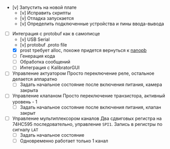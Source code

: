 * [v] Запустить на новой плате
    * [v] Исправить скрипты
    * [v] Отладка запускается
    * [v] Определить подключенные устройства и пины ввода-вывода

* [ ] Интеграция с protobuf как в самописце
    * [v] USB Serial
    * [v] protobuf .proto file
    * [x] prost требует alloc, похоже придется вернуться к [nanopb](https://github.com/ololoshka2871/stm32-usb-self-writer/commit/c4f8f7e56fec034d6a90f3b4a16bd9a481568fe4)
    * [ ] Генерация кода
    * [ ] Обработка сообщений
    * [ ] Интеграция с KalibratorGUI

* [ ] Управление актуатором 
    Просто переключение реле, остальное делается аппаратно
    * [ ] Задать начальное состояние после включения питания, камера закрыта

* [ ] Управление клапаном
    Просто переключение транзистора, активный уровень - 1
    * [ ] Задать начальное состояние после включения питания, клапан закрыт

* [ ] Управление мультиплексором каналов
    Два сдвиговых регистра на 74HC595 последовательно, управление `SPI1`. Запись в регистры по сигналу `LAT`
    * [ ] Задать начальное состояние
    * [ ] Одновременно работает только 1 канал
